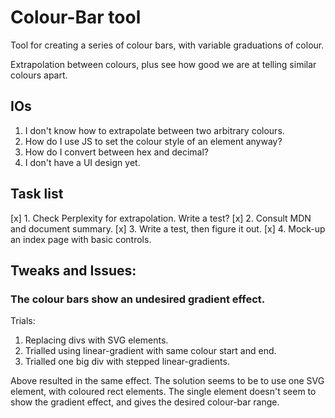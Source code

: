 # Colour-Bar tool
Tool for creating a series of colour bars, with variable graduations of colour.

Extrapolation between colours, plus see how good we are at telling similar colours apart.

## IOs
1. I don't know how to extrapolate between two arbitrary colours.
2. How do I use JS to set the colour style of an element anyway?
3. How do I convert between hex and decimal?
4. I don't have a UI design yet.

## Task list
[x] 1. Check Perplexity for extrapolation. Write a test?
[x] 2. Consult MDN and document summary.
[x] 3. Write a test, then figure it out.
[x] 4. Mock-up an index page with basic controls.

## Tweaks and Issues:
### The colour bars show an undesired gradient effect.
Trials:
1. Replacing divs with SVG elements.
2. Trialled using linear-gradient with same colour start and end.
3. Trialled one big div with stepped linear-gradients.

Above resulted in the same effect.
The solution seems to be to use one SVG element, with coloured rect elements.
The single element doesn't seem to show the gradient effect, and gives the desired colour-bar range.
